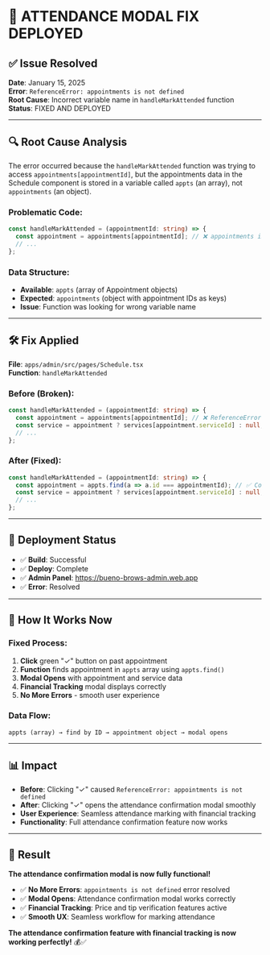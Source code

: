 # 🔧 ATTENDANCE MODAL FIX DEPLOYED

## ✅ Issue Resolved

**Date**: January 15, 2025  
**Error**: `ReferenceError: appointments is not defined`  
**Root Cause**: Incorrect variable name in `handleMarkAttended` function  
**Status**: FIXED AND DEPLOYED

---

## 🔍 **Root Cause Analysis**

The error occurred because the `handleMarkAttended` function was trying to access `appointments[appointmentId]`, but the appointments data in the Schedule component is stored in a variable called `appts` (an array), not `appointments` (an object).

### **Problematic Code:**
```typescript
const handleMarkAttended = (appointmentId: string) => {
  const appointment = appointments[appointmentId]; // ❌ appointments is not defined
  // ...
};
```

### **Data Structure:**
- **Available**: `appts` (array of Appointment objects)
- **Expected**: `appointments` (object with appointment IDs as keys)
- **Issue**: Function was looking for wrong variable name

---

## 🛠️ **Fix Applied**

**File**: `apps/admin/src/pages/Schedule.tsx`  
**Function**: `handleMarkAttended`

### **Before (Broken):**
```typescript
const handleMarkAttended = (appointmentId: string) => {
  const appointment = appointments[appointmentId]; // ❌ ReferenceError
  const service = appointment ? services[appointment.serviceId] : null;
  // ...
};
```

### **After (Fixed):**
```typescript
const handleMarkAttended = (appointmentId: string) => {
  const appointment = appts.find(a => a.id === appointmentId); // ✅ Correct
  const service = appointment ? services[appointment.serviceId] : null;
  // ...
};
```

---

## 🚀 **Deployment Status**

- ✅ **Build**: Successful
- ✅ **Deploy**: Complete
- ✅ **Admin Panel**: https://bueno-brows-admin.web.app
- ✅ **Error**: Resolved

---

## 🧪 **How It Works Now**

### **Fixed Process:**
1. **Click** green "✓" button on past appointment
2. **Function** finds appointment in `appts` array using `appts.find()`
3. **Modal Opens** with appointment and service data
4. **Financial Tracking** modal displays correctly
5. **No More Errors** - smooth user experience

### **Data Flow:**
```
appts (array) → find by ID → appointment object → modal opens
```

---

## 📊 **Impact**

- **Before**: Clicking "✓" caused `ReferenceError: appointments is not defined`
- **After**: Clicking "✓" opens the attendance confirmation modal smoothly
- **User Experience**: Seamless attendance marking with financial tracking
- **Functionality**: Full attendance confirmation feature now works

---

## 🎯 **Result**

**The attendance confirmation modal is now fully functional!** 

- ✅ **No More Errors**: `appointments is not defined` error resolved
- ✅ **Modal Opens**: Attendance confirmation modal works correctly
- ✅ **Financial Tracking**: Price and tip verification features active
- ✅ **Smooth UX**: Seamless workflow for marking attendance

**The attendance confirmation feature with financial tracking is now working perfectly!** 💰✅
